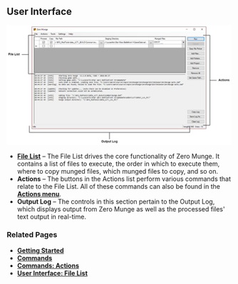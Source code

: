 ## User Interface

![Overview of User Interface](images/ui_overview.png)

- [**File List**](topic_ui_filelist.html) – The File List drives the core functionality of Zero Munge. It contains a list of files to execute, the order in which to execute them, where to copy munged files, which munged files to copy, and so on.
- **Actions** – The buttons in the Actions list perform various commands that relate to the File List. All of these commands can also be found in the [**Actions menu**](topic_cmd_actions.html).
- **Output Log** – The controls in this section pertain to the Output Log, which displays output from Zero Munge as well as the processed files' text output in real-time.

### Related Pages

- [**Getting Started**](topic_gs.html)
- [**Commands**](topic_cmd.html)
- [**Commands: Actions**](topic_cmd_actions.html)
- [**User Interface: File List**](topic_ui_filelist.html)